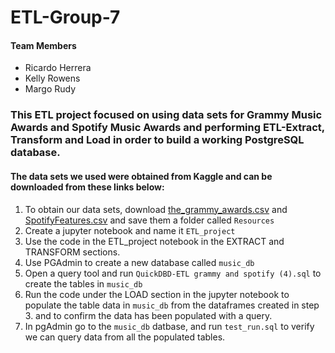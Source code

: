 # ETL-Group-7

#### Team Members

- Ricardo Herrera
- Kelly Rowens
- Margo Rudy

### This ETL project focused on using data sets for Grammy Music Awards and Spotify Music Awards and performing ETL-Extract, Transform and Load in order to build a working PostgreSQL database. 


#### The data sets we used were obtained from Kaggle and can be downloaded from these links below:
1. To obtain our data sets, download [the_grammy_awards.csv](https://www.kaggle.com/unanimad/grammy-awards) and [SpotifyFeatures.csv](https://www.kaggle.com/zaheenhamidani/ultimate-spotify-tracks-db?select=SpotifyFeatures.csv) and save them a folder called `Resources`
2. Create a jupyter notebook and name it `ETL_project`
3. Use the code in the ETL_project notebook in the EXTRACT and TRANSFORM sections.
4. Use PGAdmin to create a new database called `music_db`
5. Open a query tool and run `QuickDBD-ETL grammy and spotify (4).sql` to create the tables in `music_db`
6. Run the code under the LOAD section in the jupyter notebook to populate the table data in `music_db` from the dataframes created in step 3. and to confirm the data has been populated with a query.
7. In pgAdmin go to the `music_db` datbase, and run `test_run.sql` to verify we can query data from all the populated tables. 
